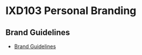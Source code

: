 IXD103 Personal Branding 
========================

Brand Guidelines
----------------

- [Brand Guidelines](https://sarahcupples.github.io/BrandGuidelines/brandguidefin.pdf)
